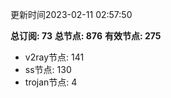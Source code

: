 更新时间2023-02-11 02:57:50

**总订阅: 73**
**总节点: 876**
**有效节点: 275**
- v2ray节点: 141
- ss节点: 130
- trojan节点: 4
